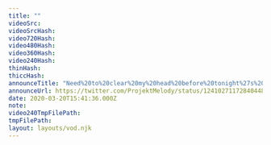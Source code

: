 ```yaml
---
title: ""
videoSrc: 
videoSrcHash: 
video720Hash: 
video480Hash: 
video360Hash: 
video240Hash: 
thinHash: 
thiccHash: 
announceTitle: "Need%20to%20clear%20my%20head%20before%20tonight%27s%20collaborative%20gaming.%20I%27m%20on%20CB%21"
announceUrl: https://twitter.com/ProjektMelody/status/1241027117284044801
date: 2020-03-20T15:41:36.000Z
note: 
video240TmpFilePath: 
tmpFilePath: 
layout: layouts/vod.njk
---
```

